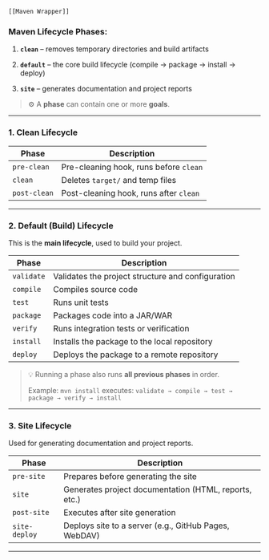 	[[Maven Wrapper]]
### Maven Lifecycle Phases:

1. **`clean`** – removes temporary directories and build artifacts
    
2. **`default`** – the core build lifecycle (compile → package → install → deploy)
    
3. **`site`** – generates documentation and project reports
    

> ⚙️ A **phase** can contain one or more **goals**.

---

### 1. **Clean Lifecycle**

|Phase|Description|
|---|---|
|`pre-clean`|Pre-cleaning hook, runs before `clean`|
|`clean`|Deletes `target/` and temp files|
|`post-clean`|Post-cleaning hook, runs after `clean`|

---

### 2. **Default (Build) Lifecycle**

This is the **main lifecycle**, used to build your project.

|Phase|Description|
|---|---|
|`validate`|Validates the project structure and configuration|
|`compile`|Compiles source code|
|`test`|Runs unit tests|
|`package`|Packages code into a JAR/WAR|
|`verify`|Runs integration tests or verification|
|`install`|Installs the package to the local repository|
|`deploy`|Deploys the package to a remote repository|

> 💡 Running a phase also runs **all previous phases** in order.
> 
> Example: `mvn install` executes: `validate → compile → test → package → verify → install`

---

### 3. **Site Lifecycle**

Used for generating documentation and project reports.

|Phase|Description|
|---|---|
|`pre-site`|Prepares before generating the site|
|`site`|Generates project documentation (HTML, reports, etc.)|
|`post-site`|Executes after site generation|
|`site-deploy`|Deploys site to a server (e.g., GitHub Pages, WebDAV)|

---